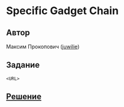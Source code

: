 ﻿# Specific Gadget Chain

## Автор
Максим Прокопович ([juwilie](https://github.com/juwilie))

## Задание
```
<URL>
```

## [Решение](SOLUTION.md)
